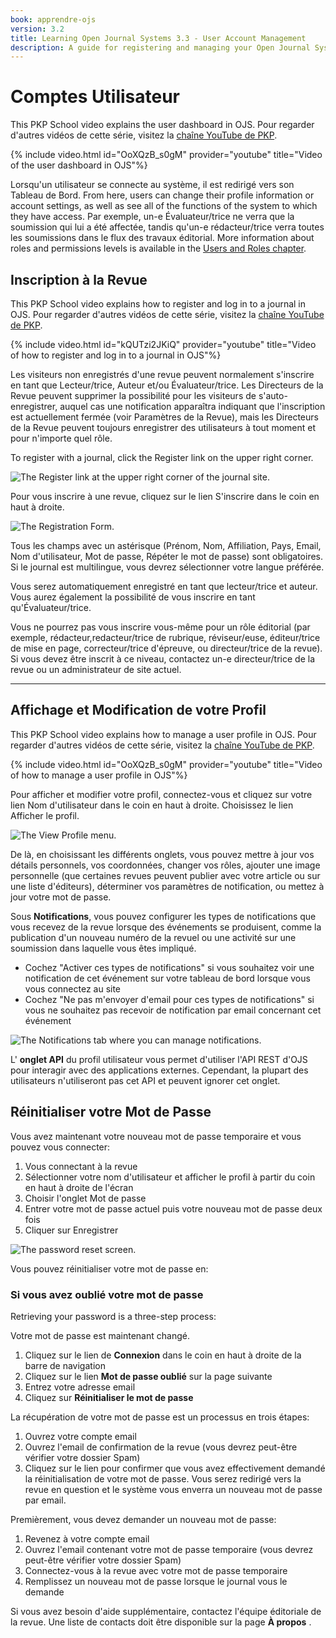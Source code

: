 ```yaml
---
book: apprendre-ojs
version: 3.2
title: Learning Open Journal Systems 3.3 - User Account Management
description: A guide for registering and managing your Open Journal Systems (OJS) account.
---
```


# Comptes Utilisateur

This PKP School video explains the user dashboard in OJS. Pour regarder d'autres vidéos de cette série, visitez la [chaîne YouTube de PKP](https://www.youtube.com/playlist?list=PLg358gdRUrDVTXpuGXiMgETgnIouWoWaY).

{% include video.html id="OoXQzB_s0gM" provider="youtube" title="Video of the user dashboard in OJS"%}

Lorsqu'un utilisateur se connecte au système, il est redirigé vers son Tableau de Bord. From here, users can change their profile information or account settings, as well as see all of the functions of the system to which they have access. Par exemple, un-e Évaluateur/trice ne verra que la soumission qui lui a été affectée, tandis qu'un-e rédacteur/trice verra toutes les soumissions dans le flux des travaux éditorial. More information about roles and permissions levels is available in the [Users and Roles chapter](./users-and-roles.md).

## Inscription à la Revue

This PKP School video explains how to register and log in to a journal in OJS. Pour regarder d'autres vidéos de cette série, visitez la [chaîne YouTube de PKP](https://www.youtube.com/playlist?list=PLg358gdRUrDVTXpuGXiMgETgnIouWoWaY).

{% include video.html id="kQUTzi2JKiQ" provider="youtube" title="Video of how to register and log in to a journal in OJS"%}

Les visiteurs non enregistrés d'une revue peuvent normalement s'inscrire en tant que Lecteur/trice, Auteur et/ou Évaluateur/trice. Les Directeurs de la Revue peuvent supprimer la possibilité pour les visiteurs de s'auto-enregistrer, auquel cas une notification apparaîtra indiquant que l'inscription est actuellement fermée (voir Paramètres de la Revue), mais les Directeurs de la Revue peuvent toujours enregistrer des utilisateurs à tout moment et pour n'importe quel rôle.

To register with a journal, click the Register link on the upper right corner.

![The Register link at the upper right corner of the journal site.](./assets/learning-ojs-3-registration.png)

Pour vous inscrire à une revue, cliquez sur le lien S'inscrire dans le coin en haut à droite.

![The Registration Form.](./assets/learning-ojs-3-registration-form.png)

Tous les champs avec un astérisque (Prénom, Nom, Affiliation, Pays, Email, Nom d'utilisateur, Mot de passe, Répéter le mot de passe) sont obligatoires. Si le journal est multilingue, vous devrez sélectionner votre langue préférée.

Vous serez automatiquement enregistré en tant que lecteur/trice et auteur. Vous aurez également la possibilité de vous inscrire en tant qu'Évaluateur/trice.

Vous ne pourrez pas vous inscrire vous-même pour un rôle éditorial (par exemple, rédacteur,redacteur/trice de rubrique, réviseur/euse, éditeur/trice de mise en page, correcteur/trice d'épreuve, ou directeur/trice de la revue). Si vous devez être inscrit à ce niveau, contactez un-e directeur/trice de la revue ou un administrateur de site actuel.

<hr />

## Affichage et Modification de votre Profil

This PKP School video explains how to manage a user profile in OJS. Pour regarder d'autres vidéos de cette série, visitez la [chaîne YouTube de PKP](https://www.youtube.com/playlist?list=PLg358gdRUrDVTXpuGXiMgETgnIouWoWaY).

{% include video.html id="OoXQzB_s0gM" provider="youtube" title="Video of how to manage a user profile in OJS"%}

Pour afficher et modifier votre profil, connectez-vous et cliquez sur votre lien Nom d'utilisateur dans le coin en haut à droite. Choisissez le lien Afficher le profil.

![The View Profile menu.](./assets/learning-ojs3.3-edit-profile.png)

De là, en choisissant les différents onglets, vous pouvez mettre à jour vos détails personnels, vos coordonnées, changer vos rôles, ajouter une image personnelle (que certaines revues peuvent publier avec votre article ou sur une liste d'éditeurs), déterminer vos paramètres de notification, ou mettez à jour votre mot de passe.

Sous **Notifications**, vous pouvez configurer les types de notifications que vous recevez de la revue lorsque des événements se produisent, comme la publication d'un nouveau numéro de la revuel ou une activité sur une soumission dans laquelle vous êtes impliqué.

* Cochez "Activer ces types de notifications" si vous souhaitez voir une notification de cet événement sur votre tableau de bord lorsque vous vous connectez au site
* Cochez "Ne pas m'envoyer d'email pour ces types de notifications" si vous ne souhaitez pas recevoir de notification par email concernant cet événement

![The Notifications tab where you can manage notifications.](./assets/learning-ojs-3-user-notifications.png)

L' **onglet API** du profil utilisateur vous permet d'utiliser l'API REST d'OJS pour interagir avec des applications externes.  Cependant, la plupart des utilisateurs n'utiliseront pas cet API et peuvent ignorer cet onglet.

## Réinitialiser votre Mot de Passe

Vous avez maintenant votre nouveau mot de passe temporaire et vous pouvez vous connecter:

1. Vous connectant à la revue
2. Sélectionner votre nom d'utilisateur et afficher le profil à partir du coin en haut à droite de l'écran
3. Choisir l'onglet Mot de passe
4. Entrer votre mot de passe actuel puis votre nouveau mot de passe deux fois
5. Cliquer sur Enregistrer

![The password reset screen.](./assets/learning-ojs3.1-ed-change-pw.png)

Vous pouvez réinitialiser votre mot de passe en:

### Si vous avez oublié votre mot de passe

Retrieving your password is a three-step process:

Votre mot de passe est maintenant changé.

1. Cliquez sur le lien de **Connexion** dans le coin en haut à droite de la barre de navigation
2. Cliquez sur le lien **Mot de passe oublié** sur la page suivante
3. Entrez votre adresse email
4. Cliquez sur **Réinitialiser le mot de passe**

La récupération de votre mot de passe est un processus en trois étapes:

1. Ouvrez votre compte email
2. Ouvrez l'email de confirmation de la revue (vous devrez peut-être vérifier votre dossier Spam)
3. Cliquez sur le lien pour confirmer que vous avez effectivement demandé la réinitialisation de votre mot de passe. Vous serez redirigé vers la revue en question et le système vous enverra un nouveau mot de passe par email.

Premièrement, vous devez demander un nouveau mot de passe:

1. Revenez à votre compte email
2. Ouvrez l'email contenant votre mot de passe temporaire (vous devrez peut-être vérifier votre dossier Spam)
3. Connectez-vous à la revue avec votre mot de passe temporaire
4. Remplissez un nouveau mot de passe lorsque le journal vous le demande

Si vous avez besoin d'aide supplémentaire, contactez l'équipe éditoriale de la revue. Une liste de contacts doit être disponible sur la page **À propos** .
